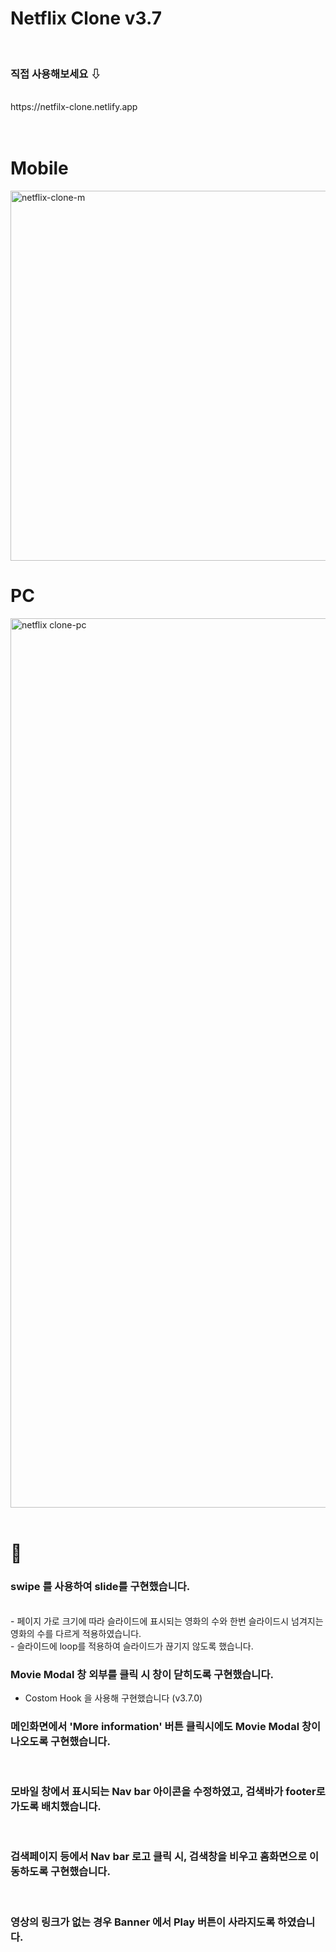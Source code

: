 # Netflix Clone v3.7

<br>

### 직접 사용해보세요 ⇩

<br>
https://netfilx-clone.netlify.app <br>

<br>
<br>

# Mobile

<img width="592" alt="netflix-clone-m" src="https://user-images.githubusercontent.com/53814275/158690334-7b63120b-e5be-4b95-9997-665580c7d3c9.png">

<br>

# PC

<img width="1423" alt="netflix clone-pc" src="https://user-images.githubusercontent.com/53814275/158690367-c58db5ca-def8-4801-acff-b96ecade44ee.png">

<br>
<br>

# 📢

### swipe 를 사용하여 slide를 구현했습니다.

<br>
- 페이지 가로 크기에 따라 슬라이드에 표시되는 영화의 수와 한번 슬라이드시 넘겨지는 영화의 수를 다르게 적용하였습니다. <br>
- 슬라이드에 loop를 적용하여 슬라이드가 끊기지 않도록 했습니다.
<br>

### Movie Modal 창 외부를 클릭 시 창이 닫히도록 구현했습니다.

-   Costom Hook 을 사용해 구현했습니다 (v3.7.0)
    <br>

### 메인화면에서 'More information' 버튼 클릭시에도 Movie Modal 창이 나오도록 구현했습니다.

<br>

### 모바일 창에서 표시되는 Nav bar 아이콘을 수정하였고, 검색바가 footer로 가도록 배치했습니다.

<br>

### 검색페이지 등에서 Nav bar 로고 클릭 시, 검색창을 비우고 홈화면으로 이동하도록 구현했습니다.

<br>

### 영상의 링크가 없는 경우 Banner 에서 Play 버튼이 사라지도록 하였습니다.
